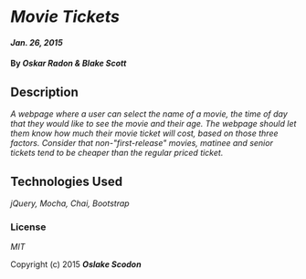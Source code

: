# _Movie Tickets_

#### _Jan. 26, 2015_

#### By _**Oskar Radon & Blake Scott**_

## Description

_A webpage where a user can select the name of a movie, the time of day that they would like to see the movie and their age. The webpage should let them know how much their movie ticket will cost, based on those three factors. Consider that non-"first-release" movies, matinee and senior tickets tend to be cheaper than the regular priced ticket._

## Technologies Used

_jQuery, Mocha, Chai, Bootstrap_

### License

*MIT*

Copyright (c) 2015 **_Oslake Scodon_**
